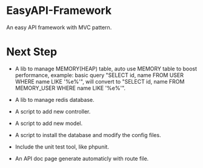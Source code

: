 # EasyAPI-Framework
An easy API framework with MVC pattern.

# Next Step
- A lib to manage MEMORY(HEAP) table, auto use MEMORY table to boost performance, example: basic query "SELECT id, name FROM USER WHERE name LIKE '%e%'", will convert to "SELECT id, name FROM MEMORY_USER WHERE name LIKE '%e%'".

- A lib to manage redis database.

- A script to add new controller.

- A script to add new model.

- A script to install the database and modify the config files.

- Include the unit test tool, like phpunit.

- An API doc page generate automaticly with route file.
